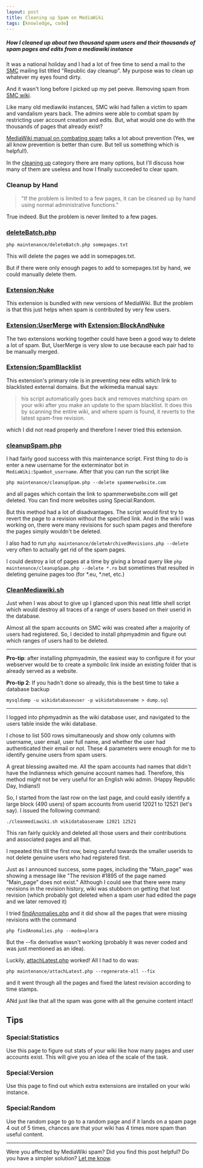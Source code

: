 ```yaml
---
layout: post
title: Cleaning up Spam on MediaWiki
tags: [knowledge, code]
---
```


##### How I cleaned up about two thousand spam users and their thousands of spam pages and edits from a mediawiki instance #####

It was a national holiday and I had a lot of free time to send a mail to the [SMC](https://smc.org.in/) mailing list titled "Republic day cleanup". My purpose was to clean up whatever my eyes found dirty.

And it wasn't long before I picked up my pet peeve. Removing spam from [SMC wiki](https://wiki.smc.org.in).

Like many old mediawiki instances, SMC wiki had fallen a victim to spam and vandalism years back. The admins were able to combat spam by restricting user account creation and edits. But, what would one do with the thousands of pages that already exist?

[MediaWiki manual on combating spam](https://www.mediawiki.org/wiki/Manual:Combating_spam) talks a lot about prevention (Yes, we all know prevention is better than cure. But tell us something which is helpful!).

In the [cleaning up](https://www.mediawiki.org/wiki/Manual:Combating_vandalism#Cleaning_up) category there are many options, but I'll discuss how many of them are useless and how I finally succeeded to clear spam.

### Cleanup by Hand ###
> "If the problem is limited to a few pages, it can be cleaned up by hand using normal administrative functions."

True indeed. But the problem is never limited to a few pages.

### [deleteBatch.php](https://www.mediawiki.org/wiki/Manual:DeleteBatch.php) ###

`php maintenance/deleteBatch.php somepages.txt`

This will delete the pages we add in somepages.txt.

But if there were only enough pages to add to somepages.txt by hand, we could manually delete them.

### [Extension:Nuke](https://www.mediawiki.org/wiki/Extension:Nuke) ###
This extension is bundled with new versions of MediaWiki. But the problem is that this just helps when spam is contributed by very few users.

### [Extension:UserMerge](https://www.mediawiki.org/wiki/Extension:UserMerge) with [Extension:BlockAndNuke](https://www.mediawiki.org/wiki/Extension:BlockAndNuke) ###
The two extensions working together could have been a good way to delete a lot of spam. But, UserMerge is very slow to use because each pair had to be manually merged.

### [Extension:SpamBlacklist](https://www.mediawiki.org/wiki/Extension:SpamBlacklist) ###
This extension's primary role is in preventing new edits which link to blacklisted external domains. But the wikimedia manual says:

> his script automatically goes back and removes matching spam on your wiki after you make an update to the spam blacklist. It does this by scanning the entire wiki, and where spam is found, it reverts to the latest spam-free revision.

which I did not read properly and therefore I never tried this extension.

### [cleanupSpam.php](https://www.mediawiki.org/wiki/Manual:CleanupSpam.php) ###

I had fairly good success with this maintenance script. First thing to do is enter a new username for the exterminator bot in `MediaWiki:Spambot_username`. After that you can run the script like

`php maintenance/cleanupSpam.php --delete spammerwebsite.com`

and all pages which contain the link to spammerwebsite.com will get deleted. You can find more websites using Special:Random.

But this method had a lot of disadvantages. The script would first try to revert the page to a revision without the specified link. And in the wiki I was working on, there were many revisions for such spam pages and therefore the pages simply wouldn't be deleted.

I also had to run `php maintenance/deleteArchivedRevisions.php --delete` very often to actually get rid of the spam pages.

I could destroy a lot of pages at a time by giving a broad query like `php maintenance/cleanupSpam.php --delete *.ro` but sometimes that resulted in deleting genuine pages too (for \*.eu, \*.net, etc.)

### [CleanMediawiki.sh](http://www.actiu.net/mediawiki/) ###

Just when I was about to give up I glanced upon this neat little shell script which would destroy all traces of a range of users based on their userid in the database.

Almost all the spam accounts on SMC wiki was created after a majority of users had registered. So, I decided to install phpmyadmin and figure out which ranges of users had to be deleted.

---

**Pro-tip**: after installing phpmyadmin, the easiest way to configure it for your webserver would be to create a symbolic link inside an existing folder that is already served as a website.

**Pro-tip 2**: If you hadn't done so already, this is the best time to take a database backup

`mysqldump -u wikidatabaseuser -p wikidatabasename > dump.sql`

---



I logged into phpmyadmin as the wiki database user, and navigated to the users table inside the wiki database.

I chose to list 500 rows simultaneously and show only columns with username, user email, user full name, and whether the user had authenticated their email or not. These 4 parameters were enough for me to identify genuine users from spam users.

A great blessing awaited me. All the spam accounts had names that didn't have the Indianness which genuine account names had. Therefore, this method might not be very useful for an English wiki admin. (Happy Republic Day, Indians!)

So, I started from the last row on the last page, and could easily identify a large block (490 users) of spam accounts from userid 12021 to 12521 (let's say). I issued the following command:

`./cleanmediawiki.sh wikidatabasename 12021 12521`

This ran fairly quickly and deleted all those users and their contributions and associated pages and all that.

I repeated this till the first row, being careful towards the smaller userids to not delete genuine users who had registered first.

Just as I announced success, some pages, including the "Main_page" was showing a message like "The revision #1895 of the page named "Main_page" does not exist." Although I could see that there were many revisions in the revision history, wiki was stubborn on getting that lost revision (which probably got deleted when a spam user had edited the page and we later removed it)

I tried [findAnomalies.php](https://www.mediawiki.org/wiki/Manual:FindAnomalies.php) and it did show all the pages that were missing revisions with the command

`php findAnomalies.php --mode=plmra`

But the --fix derivative wasn't working (probably it was never coded and was just mentioned as an idea).

Luckily, [attachLatest.php](https://www.mediawiki.org/wiki/Manual:AttachLatest.php) worked! All I had to do was:

`php maintenance/attachLatest.php --regenerate-all --fix`

and it went through all the pages and fixed the latest revision according to time stamps.

ANd just like that all the spam was gone with all the genuine content intact!

## Tips ##

### Special:Statistics ###
Use this page to figure out stats of your wiki like how many pages and user accounts exist. This will give you an idea of the scale of the task.

### Special:Version ###
Use this page to find out which extra extensions are installed on your wiki instance.

### Special:Random ###
Use the random page to go to a random page and if it lands on a spam page 4 out of 5 times, chances are that your wiki has 4 times more spam than useful content.

---

Were you affected by MediaWiki spam? Did you find this post helpful? Do you have a simpler solution? [Let me know](/comments/).
